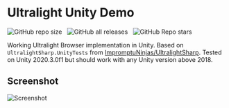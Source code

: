 # Ultralight Unity Demo

![GitHub repo size](https://img.shields.io/github/repo-size/kalucky0/UltralightUnityDemo)&nbsp;&nbsp;
![GitHub all releases](https://img.shields.io/github/downloads/kalucky0/UltralightUnityDemo/total)&nbsp;&nbsp;
![GitHub Repo stars](https://img.shields.io/github/stars/kalucky0/UltralightUnityDemo)

Working Ultralight Browser implementation in Unity. Based on `UltralightSharp.UnityTests` from [ImpromptuNinjas/UltralightSharp](https://github.com/ImpromptuNinjas/UltralightSharp). Tested on Unity 2020.3.0f1 but should work with any Unity version above 2018. 

## Screenshot

![Screenshot](https://i.imgur.com/NtPcyWy.png)